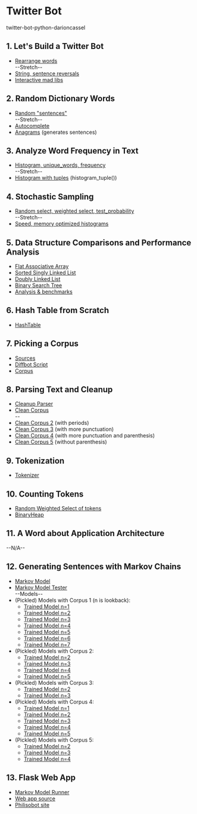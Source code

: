 # Twitter Bot
twitter-bot-python-darioncassel

## 1. Let's Build a Twitter Bot
* [Rearrange words](rearrange.py)
<br>--Stretch--
* [String, sentence reversals](reverse.py)
* [Interactive mad libs](madlibs.py)

## 2. Random Dictionary Words
* [Random "sentences"](dictionary_words.py)
<br>--Stretch--
* [Autocomplete](autocomplete.py)
* [Anagrams](anagram.py) (generates sentences)

## 3. Analyze Word Frequency in Text
* [Histogram, unique_words, frequency](frequency.py)
<br>--Stretch--
* [Histogram with tuples](frequency.py) (histogram_tuple())

## 4. Stochastic Sampling
* [Random select, weighted select, test_probability](sampling.py)
<br>--Stretch--
* [Speed, memory optimized histograms](histogram.py)

## 5. Data Structure Comparisons and Performance Analysis
* [Flat Associative Array](flatassociativearray.py)
* [Sorted Singly Linked List](sortedsinglylinkedlist.py)
* [Doubly Linked List](doublylinkedlist.py)
* [Binary Search Tree](binarysearchtree.py)
* [Analysis & benchmarks](histogram_tester.py)

## 6. Hash Table from Scratch
* [HashTable](hashtable.py)

## 7. Picking a Corpus
* [Sources](pages.txt)
* [Diffbot Script](diffbot_script.py)
* [Corpus](corpus/corpus.txt)

## 8. Parsing Text and Cleanup
* [Cleanup Parser](cleanup_parser.py)
* [Clean Corpus](corpus/clean_corpus.txt)
<br>--
* [Clean Corpus 2](corpus/clean_corpus_2.txt) (with periods)
* [Clean Corpus 3](corpus/clean_corpus_3.txt) (with more punctuation)
* [Clean Corpus 4](corpus/clean_corpus_4.txt) (with more punctuation and parenthesis)
* [Clean Corpus 5](corpus/clean_corpus_5.txt) (without parenthesis)

## 9. Tokenization
* [Tokenizer](tokenize.py)

## 10. Counting Tokens
* [Random Weighted Select of tokens](token_hgram.py)
* [BinaryHeap](binaryheap.py)

## 11. A Word about Application Architecture
--N/A--

## 12. Generating Sentences with Markov Chains
* [Markov Model](markovmodel.py)
* [Markov Model Tester](markovmodel_tester.py)
<br>--Models--
* (Pickled) Models with Corpus 1 (n is lookback):
    * [Trained Model n=1](models/trained_model1_1.p)
    * [Trained Model n=2](models/trained_model1_2.p)
    * [Trained Model n=3](models/trained_model1_3.p)
    * [Trained Model n=4](models/trained_model1_4.p)
    * [Trained Model n=5](models/trained_model1_5.p)
    * [Trained Model n=6](models/trained_model1_6.p)
    * [Trained Model n=7](models/trained_model1_7.p)
* (Pickled) Models with Corpus 2:
    * [Trained Model n=2](models/trained_model2_2.p)
    * [Trained Model n=3](models/trained_model2_3.p)
    * [Trained Model n=4](models/trained_model2_4.p)
    * [Trained Model n=5](models/trained_model2_5.p)
* (Pickled) Models with Corpus 3:
    * [Trained Model n=2](models/trained_model3_2.p)
    * [Trained Model n=3](models/trained_model3_3.p)
* (Pickled) Models with Corpus 4:
    * [Trained Model n=1](models/trained_model4_1.p)
    * [Trained Model n=2](models/trained_model4_2.p)
    * [Trained Model n=3](models/trained_model4_3.p)
    * [Trained Model n=4](models/trained_model4_4.p)
    * [Trained Model n=5](models/trained_model4_5.p)
* (Pickled) Models with Corpus 5:
    * [Trained Model n=2](models/trained_model5_2.p)
    * [Trained Model n=3](models/trained_model5_3.p)
    * [Trained Model n=4](models/trained_model5_4.p)

## 13. Flask Web App
* [Markov Model Runner](markovmodel_runner.py)
* [Web app source](app/)
* [Philisobot site](http://philisobot.herokuapp.com/)
